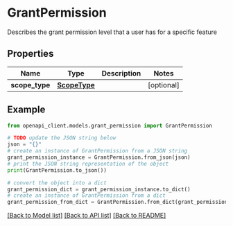 # GrantPermission

Describes the grant permission level that a user has for a specific feature

## Properties

Name | Type | Description | Notes
------------ | ------------- | ------------- | -------------
**scope_type** | [**ScopeType**](ScopeType.md) |  | [optional] 

## Example

```python
from openapi_client.models.grant_permission import GrantPermission

# TODO update the JSON string below
json = "{}"
# create an instance of GrantPermission from a JSON string
grant_permission_instance = GrantPermission.from_json(json)
# print the JSON string representation of the object
print(GrantPermission.to_json())

# convert the object into a dict
grant_permission_dict = grant_permission_instance.to_dict()
# create an instance of GrantPermission from a dict
grant_permission_from_dict = GrantPermission.from_dict(grant_permission_dict)
```
[[Back to Model list]](../README.md#documentation-for-models) [[Back to API list]](../README.md#documentation-for-api-endpoints) [[Back to README]](../README.md)



